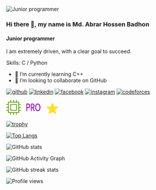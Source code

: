 ![Junior programmer](https://scontent.fdac5-2.fna.fbcdn.net/v/t39.30808-6/285203140_559179789099009_8256466419006143570_n.jpg?_nc_cat=105&ccb=1-7&_nc_sid=e3f864&_nc_eui2=AeHrm0668OqEc-HFgKoEKR0Ax6UcupD0dbzHpRy6kPR1vMW-OVNmWXST2DqXcDPZBT9W0ag0gsIHjmPBjkWTD0K9&_nc_ohc=sItiT5gRhIYAX_CB4ry&_nc_ht=scontent.fdac5-2.fna&oh=00_AT_SWNSQIs5v0DhNRhW7FVcLLsYG26DLNFPEk6sOus5shw&oe=62BB6AE9)
### Hi there 👋, my name is Md. Abrar Hossen Badhon
#### Junior programmer

I am extremely driven, with a clear goal to succeed.

Skills: C / Python

- 🌱 I’m currently learning C++ 
- 👯 I’m looking to collaborate on GitHub 


[<img src='https://cdn.jsdelivr.net/npm/simple-icons@3.0.1/icons/github.svg' alt='github' height='40'>](https://github.com/abrar-hossen)  [<img src='https://cdn.jsdelivr.net/npm/simple-icons@3.0.1/icons/linkedin.svg' alt='linkedin' height='40'>](https://www.linkedin.com/in/abrar-hossen/)  [<img src='https://cdn.jsdelivr.net/npm/simple-icons@3.0.1/icons/facebook.svg' alt='facebook' height='40'>](https://www.facebook.com/abrarhossen273)  [<img src='https://cdn.jsdelivr.net/npm/simple-icons@3.0.1/icons/instagram.svg' alt='instagram' height='40'>](https://www.instagram.com/__b.a.dh.o.n__/)  [<img src='https://cdn.jsdelivr.net/npm/simple-icons@3.0.1/icons/codeforces.svg' alt='codeforces' height='40'>](https://codeforces.com/profile/abrar-hossen)  

<a href='https://docs.github.com/en/developers'><img src='https://raw.githubusercontent.com/acervenky/animated-github-badges/master/assets/devbadge.gif' width='40' height='40'></a> <a href='https://github.com/pricing'><img src='https://raw.githubusercontent.com/acervenky/animated-github-badges/master/assets/pro.gif' width='40' height='40'></a> <a href='https://stars.github.com/'><img src='https://raw.githubusercontent.com/acervenky/animated-github-badges/master/assets/starbadge.gif' width='35' height='35'></a> 

[![trophy](https://github-profile-trophy.vercel.app/?username=abrar-hossen)](https://github.com/ryo-ma/github-profile-trophy)

[![Top Langs](https://github-readme-stats.vercel.app/api/top-langs/?username=abrar-hossen)](https://github.com/anuraghazra/github-readme-stats)

![GitHub stats](https://github-readme-stats.vercel.app/api?username=abrar-hossen&show_icons=true)  

![GitHub Activity Graph](https://activity-graph.herokuapp.com/graph?username=abrar-hossen)  

![GitHub streak stats](https://github-readme-streak-stats.herokuapp.com/?user=abrar-hossen)  

![Profile views](https://gpvc.arturio.dev/abrar-hossen)  
